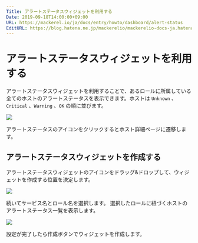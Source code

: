 ```yaml
---
Title: アラートステータスウィジェットを利用する
Date: 2019-09-18T14:00:00+09:00
URL: https://mackerel.io/ja/docs/entry/howto/dashboard/alert-status
EditURL: https://blog.hatena.ne.jp/mackerelio/mackerelio-docs-ja.hatenablog.mackerel.io/atom/entry/26006613435948768
---
```


# アラートステータスウィジェットを利用する
アラートステータスウィジェットを利用することで、あるロールに所属している全てのホストのアラートステータスを表示できます。ホストは `Unknown` 、`Critical` 、`Warning` 、`OK` の順に並びます。

![](https://cdn-ak.f.st-hatena.com/images/fotolife/m/mackerelio/20190918/20190918111835.png)

アラートステータスのアイコンをクリックするとホスト詳細ページに遷移します。

## アラートステータスウィジェットを作成する
アラートステータスウィジェットのアイコンをドラッグ&amp;ドロップして、ウィジェットを作成する位置を決定します。

![](https://cdn-ak.f.st-hatena.com/images/fotolife/m/mackerelio/20190918/20190918111847.png)

続いてサービス名とロール名を選択します。
選択したロールに紐づくホストのアラートステータス一覧を表示します。

![](https://cdn-ak.f.st-hatena.com/images/fotolife/m/mackerelio/20190918/20190918111856.png)

設定が完了したら作成ボタンでウィジェットを作成します。

